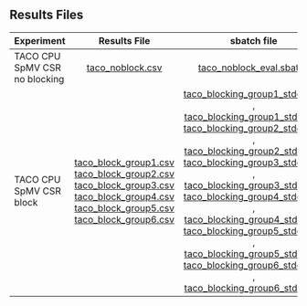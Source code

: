 ## Results Files



| Experiment | Results File | sbatch file | stdout file | stderr file |
|:------------------------------|:----------:|:---------:|:---------:|:---------:|
| TACO CPU SpMV CSR no blocking | [taco\_noblock.csv](noblock/results/taco_noblock.csv) | [taco\_noblock\_eval.sbatch](noblock/taco_noblock_eval.sbatch) | [taco\_noblock\_stdout.txt](noblock/results/taco_noblock_stdout.txt) | [taco\_noblock\_stderr.txt](noblock/results/taco_noblock_stderr.txt) |
| TACO CPU SpMV CSR block | [taco\_block\_group1.csv](block/results/taco_block_group1.csv)<br>[taco\_block\_group2.csv](block/results/taco_block_group2.csv)<br>[taco\_block\_group3.csv](block/results/taco_block_group3.csv)<br>[taco\_block\_group4.csv](block/results/taco_block_group4.csv)<br>[taco\_block\_group5.csv](block/results/taco_block_group5.csv)<br>[taco\_block\_group6.csv](block/results/taco_block_group6.csv) | [taco\_blocking\_group1\_stdout.txt](block/results/taco_blocking_group1_stdout.txt) , [taco\_blocking\_group1\_stderr.txt](block/results/taco_blocking_group1_stderr.txt)<br>[taco\_blocking\_group2\_stdout.txt](block/results/taco_blocking_group2_stdout.txt) , [taco\_blocking\_group2\_stderr.txt](block/results/taco_blocking_group2_stderr.txt)<br>[taco\_blocking\_group3\_stdout.txt](block/results/taco_blocking_group3_stdout.txt) , [taco\_blocking\_group3\_stderr.txt](block/results/taco_blocking_group3_stderr.txt)<br>[taco\_blocking\_group4\_stdout.txt](block/results/taco_blocking_group4_stdout.txt) , [taco\_blocking\_group4\_stderr.txt](block/results/taco_blocking_group4_stderr.txt)<br>[taco\_blocking\_group5\_stdout.txt](block/results/taco_blocking_group5_stdout.txt) , [taco\_blocking\_group5\_stderr.txt](block/results/taco_blocking_group5_stderr.txt)<br>[taco\_blocking\_group6\_stdout.txt](block/results/taco_blocking_group6_stdout.txt) , [taco\_blocking\_group6\_stderr.txt](block/results/taco_blocking_group6_stderr.txt) |


